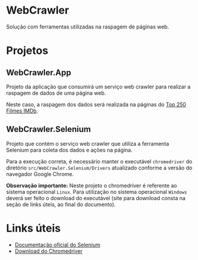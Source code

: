 # WebCrawler
Solução com ferramentas utilizadas na raspagem de páginas web.

# Projetos

## WebCrawler.App
Projeto da aplicação que consumirá um serviço web crawler para realizar a raspagem de dados de uma página web.

Neste caso, a raspagem dos dados será realizada na páginas do [Top 250 Filmes IMDb](https://www.imdb.com/chart/top/).

## WebCrawler.Selenium
Projeto que contém o serviço web crawler que utiliza a ferramenta Selenium para coleta dos dados e ações na página.

Para a execução correta, é necessário manter o executável `chromedriver` do diretório `src/WebCrawler.Selenium/Drivers` atualizado conforme a versão do navegador Google Chrome.

**Observação importante:**
Neste projeto o chromedriver é referente ao sistema operacional `Linux`. Para utilização no sistema operacional `Windows` deverá ser feito o download do executável (site para download consta na seção de links úteis, ao final do documento).

# Links úteis
 - [Documentação oficial do Selenium](https://www.selenium.dev/documentation/)
 - [Download do Chromedriver](https://chromedriver.chromium.org/downloads)